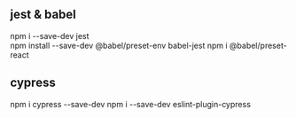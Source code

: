 ## jest & babel
npm i --save-dev jest  
npm install --save-dev @babel/preset-env babel-jest
npm i @babel/preset-react
## cypress
npm i cypress --save-dev
npm i --save-dev eslint-plugin-cypress